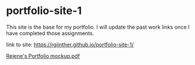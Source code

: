 # portfolio-site-1
This site is the base for my portfolio. I will update the past work links once I have completed those assignments. 

link to site: https://rgiinther.github.io/portfolio-site-1/

[Rejene's Portfolio mockup.pdf](https://github.com/rgiinther/portfolio-site-1/files/8312784/Rejene.s.Portfolio.mockup.pdf)
